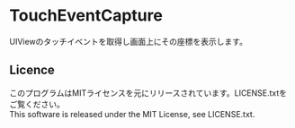 TouchEventCapture
===

UIViewのタッチイベントを取得し画面上にその座標を表示します。

## Licence

このプログラムはMITライセンスを元にリリースされています。LICENSE.txtをご覧ください。        
This software is released under the MIT License, see LICENSE.txt.
